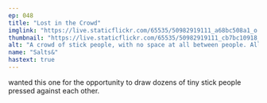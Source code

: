```yaml
---
ep: 048
title: "Lost in the Crowd"
imglink: "https://live.staticflickr.com/65535/50982919111_a68bc508a1_o.jpg"
thumbnail: "https://live.staticflickr.com/65535/50982919111_cb7bc10918_q.jpg"
alt: "A crowd of stick people, with no space at all between people. All of the figures are faceless, except one whose face looks sad."
name: "Salts&"
hastext: true
---
```

wanted this one for the opportunity to draw dozens of tiny stick people pressed against each other.